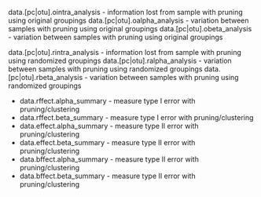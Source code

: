 
data.[pc|otu].ointra_analysis - information lost from sample with pruning using original groupings
data.[pc|otu].oalpha_analysis - variation between samples with pruning using original groupings
data.[pc|otu].obeta_analysis - variation between samples with pruning using original groupings

data.[pc|otu].rintra_analysis - information lost from sample with pruning using randomized groupings
data.[pc|otu].ralpha_analysis - variation between samples with pruning using randomized groupings
data.[pc|otu].rbeta_analysis - variation between samples with pruning using randomized groupings


* data.rffect.alpha_summary - measure type I error with pruning/clustering
* data.rffect.beta_summary - measure type I error with pruning/clustering
* data.effect.alpha_summary - measure type II error with pruning/clustering
* data.effect.beta_summary - measure type II error with pruning/clustering
* data.bffect.alpha_summary - measure type II error with pruning/clustering
* data.bffect.beta_summary - measure type II error with pruning/clustering
